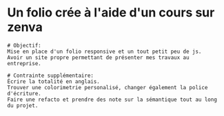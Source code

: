 # Un folio crée à l'aide d'un cours sur zenva 
    
    # Objectif:
    Mise en place d'un folio responsive et un tout petit peu de js.    
    Avoir un site propre permettant de présenter mes travaux au entreprise.

    # Contrainte supplémentaire:
    Écrire la totalité en anglais.
    Trouver une colorimetrie personalisé, changer également la police d'écriture.
    Faire une refacto et prendre des note sur la sémantique tout au long du projet.
    

